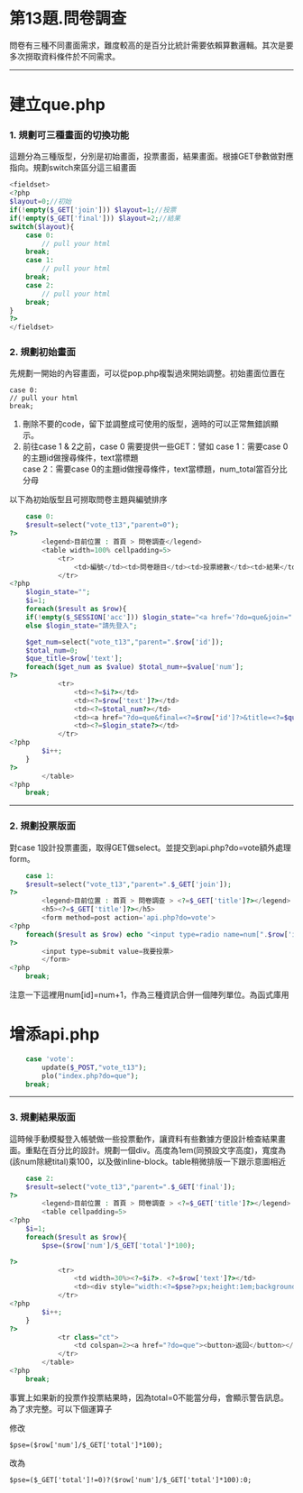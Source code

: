 # 第13題.問卷調查

問卷有三種不同畫面需求，難度較高的是百分比統計需要依賴算數邏輯。其次是要多次撈取資料條件於不同需求。

---

# 建立que.php

### 1. 規劃可三種畫面的切換功能

這題分為三種版型，分別是初始畫面，投票畫面，結果畫面。根據GET參數做對應指向。規劃switch來區分這三組畫面

```php
<fieldset>
<?php
$layout=0;//初始
if(!empty($_GET['join'])) $layout=1;//投票
if(!empty($_GET['final'])) $layout=2;//結果
switch($layout){
    case 0:
        // pull your html
    break;
    case 1:
        // pull your html
    break;
    case 2:
        // pull your html
    break;
}
?>
</fieldset>
```

### 2. 規劃初始畫面

先規劃一開始的內容畫面，可以從pop.php複製過來開始調整。初始畫面位置在

```
case 0:
// pull your html
break;
```

1. 刪除不要的code，留下並調整成可使用的版型，適時的可以正常無錯誤顯示。
2. 前往case 1 & 2之前，case 0 需要提供一些GET：譬如
   case 1：需要case 0的主題id做搜尋條件，text當標題  
   case 2：需要case 0的主題id做搜尋條件，text當標題，num\_total當百分比分母

以下為初始版型且可撈取問卷主題與編號排序

```php
    case 0:
    $result=select("vote_t13","parent=0");
?>
        <legend>目前位置 : 首頁 > 問卷調查</legend>
        <table width=100% cellpadding=5>
            <tr>
                <td>編號</td><td>問卷題目</td><td>投票總數</td><td>結果</td><td>狀態</td>
            </tr>
<?php
    $login_state="";
    $i=1;
    foreach($result as $row){
    if(!empty($_SESSION['acc'])) $login_state="<a href='?do=que&join=".$row['id']."&title=".$row['text']."'>參與投票</a>";
    else $login_state="請先登入";

    $get_num=select("vote_t13","parent=".$row['id']);
    $total_num=0;
    $que_title=$row['text'];
    foreach($get_num as $value) $total_num+=$value['num'];
?>
            <tr>
                <td><?=$i?></td>
                <td><?=$row['text']?></td>
                <td><?=$total_num?></td>
                <td><a href="?do=que&final=<?=$row['id']?>&title=<?=$que_title?>&total=<?=$total_num?>">結果</a></td>
                <td><?=$login_state?></td>
            </tr>
<?php
        $i++;
    }
?>
        </table>
<?php
    break;
```

---

### 2. 規劃投票版面

對case 1設計投票畫面，取得GET做select。並提交到api.php?do=vote額外處理form。

```php
    case 1:
    $result=select("vote_t13","parent=".$_GET['join']);
?>
        <legend>目前位置 : 首頁 > 問卷調查 > <?=$_GET['title']?></legend>
        <h5><?=$_GET['title']?></h5>
        <form method=post action='api.php?do=vote'>
<?php
    foreach($result as $row) echo "<input type=radio name=num[".$row['id']."] value=num+1>".$row['text']."<br>";
?>
        <input type=submit value=我要投票>
        </form>
<?php
    break;
```

注意一下這裡用num\[id\]=num+1，作為三種資訊合併一個陣列單位。為函式庫用

# 增添api.php

```php
    case 'vote':
        update($_POST,"vote_t13");
        plo("index.php?do=que");
    break;
```

---

### 3. 規劃結果版面

這時候手動模擬登入帳號做一些投票動作，讓資料有些數據方便設計檢查結果畫面。重點在百分比的設計。規劃一個div。高度為1em\(同預設文字高度\)，寬度為\(該num除總tital\)乘100，以及做inline-block。table稍微排版一下跟示意圖相近

```php
    case 2:
    $result=select("vote_t13","parent=".$_GET['final']);
?>
        <legend>目前位置 : 首頁 > 問卷調查 > <?=$_GET['title']?></legend>
        <table cellpadding=5>
<?php
    $i=1;
    foreach($result as $row){
        $pse=($row['num']/$_GET['total']*100);

?>
            <tr>
                <td width=30%><?=$i?>. <?=$row['text']?></td>
                <td><div style="width:<?=$pse?>px;height:1em;background:#222;display:inline-block;"></div><?=$row['num']?>票(<?=$pse?>)%</td>
            </tr>
<?php
        $i++;
    }
?>
            <tr class="ct">
                <td colspan=2><a href="?do=que"><button>返回</button></a></td>
            </tr>
        </table>
<?php
    break;
```

事實上如果新的投票作投票結果時，因為total=0不能當分母，會顯示警告訊息。為了求完整。可以下個運算子

修改

```
$pse=($row['num']/$_GET['total']*100);
```

改為

```
$pse=($_GET['total']!=0)?($row['num']/$_GET['total']*100):0;
```





